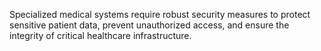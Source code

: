 Specialized medical systems require robust security measures to protect sensitive patient data, prevent unauthorized access, and ensure the integrity of critical healthcare infrastructure.
